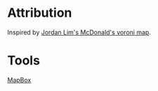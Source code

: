 # Attribution

Inspired by [Jordan Lim's McDonald's voroni map](https://gitlab.com/jordanlys95/sg-mcdonalds-store-voronoi/-/tree/master/).  
  
# Tools  
  
[MapBox](https://docs.mapbox.com/help/tutorials/get-started-isochrone-api/)